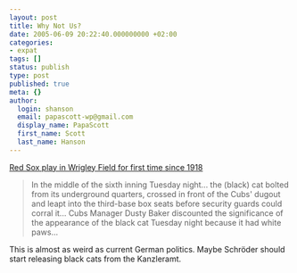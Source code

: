 ```yaml
---
layout: post
title: Why Not Us?
date: 2005-06-09 20:22:40.000000000 +02:00
categories:
- expat
tags: []
status: publish
type: post
published: true
meta: {}
author:
  login: shanson
  email: papascott-wp@gmail.com
  display_name: PapaScott
  first_name: Scott
  last_name: Hanson
---
```

<p><a href="http://www.nytimes.com/2005/06/09/sports/baseball/09cubs.html?8hpib" title="Red Sox Arrive to Remind Cubs Who's Left Holding Curse Now - New York Times">Red Sox play in Wrigley Field for first time since 1918</a><br />
<blockquote> In the middle of the sixth inning Tuesday night... the (black) cat bolted from its underground quarters, crossed in front of the Cubs' dugout and leapt into the third-base box seats before security guards could corral it... Cubs Manager Dusty Baker discounted the significance of the appearance of the black cat Tuesday night because it had white paws...</p></blockquote>
<p>This is almost as weird as current German politics. Maybe Schr&ouml;der should start releasing black cats from the Kanzleramt.</p>
